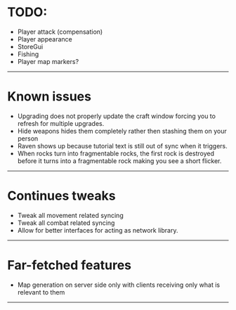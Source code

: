 ﻿# TODO:

- Player attack (compensation)
- Player appearance
- StoreGui
- Fishing
- Player map markers?

---

# Known issues 

- Upgrading does not properly update the craft window forcing you to refresh for multiple upgrades.
- Hide weapons hides them completely rather then stashing them on your person
- Raven shows up because tutorial text is still out of sync when it triggers.
- When rocks turn into fragmentable rocks, the first rock is destroyed before it turns into a fragmentable rock making you see a short flicker.


---

# Continues tweaks

- Tweak all movement related syncing
- Tweak all combat related syncing
- Allow for better interfaces for acting as network library.


---

# Far-fetched features

- Map generation on server side only with clients receiving only what is relevant to them


---

